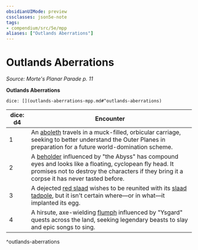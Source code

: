 ```yaml
---
obsidianUIMode: preview
cssclasses: json5e-note
tags:
- compendium/src/5e/mpp
aliases: ["Outlands Aberrations"]
---
```

# Outlands Aberrations
*Source: Morte's Planar Parade p. 11* 

**Outlands Aberrations**

`dice: [](outlands-aberrations-mpp.md#^outlands-aberrations)`

| dice: d4 | Encounter |
|----------|-----------|
| 1 | An [aboleth](5E2014官方资源/bestiary/aberration/aboleth.md) travels in a muck-filled, orbicular carriage, seeking to better understand the Outer Planes in preparation for a future world-domination scheme. |
| 2 | A [beholder](5E2014官方资源/bestiary/aberration/beholder.md) influenced by "the Abyss" has compound eyes and looks like a floating, cyclopean fly head. It promises not to destroy the characters if they bring it a corpse it has never tasted before. |
| 3 | A dejected [red slaad](5E2014官方资源/bestiary/aberration/red-slaad.md) wishes to be reunited with its [slaad tadpole](5E2014官方资源/bestiary/aberration/slaad-tadpole.md), but it isn't certain where—or in what—it implanted its egg. |
| 4 | A hirsute, axe-wielding [flumph](5E2014官方资源/bestiary/aberration/flumph.md) influenced by "Ysgard" quests across the land, seeking legendary beasts to slay and epic songs to sing. |
^outlands-aberrations
